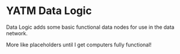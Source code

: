 # YATM Data Logic

Data Logic adds some basic functional data nodes for use in the data network.

More like placeholders until I get computers fully functional!
